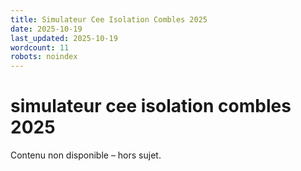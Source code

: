 ```yaml
---
title: Simulateur Cee Isolation Combles 2025
date: 2025-10-19
last_updated: 2025-10-19
wordcount: 11
robots: noindex
---
```


# simulateur cee isolation combles 2025

Contenu non disponible – hors sujet.